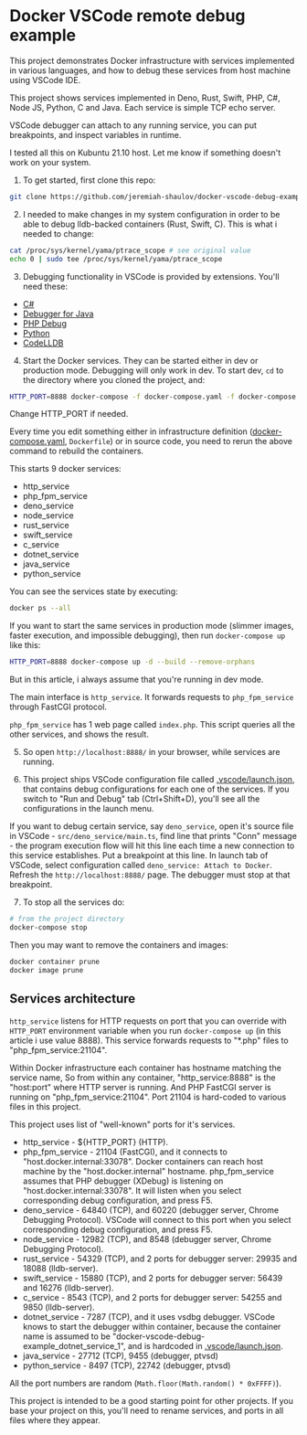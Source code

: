 # Docker VSCode remote debug example

This project demonstrates Docker infrastructure with services implemented in various languages, and how to debug these services from host machine using VSCode IDE.

This project shows services implemented in Deno, Rust, Swift, PHP, C#, Node JS, Python, C and Java. Each service is simple TCP echo server.

VSCode debugger can attach to any running service, you can put breakpoints, and inspect variables in runtime.

I tested all this on Kubuntu 21.10 host. Let me know if something doesn't work on your system.

1. To get started, first clone this repo:

```bash
git clone https://github.com/jeremiah-shaulov/docker-vscode-debug-example.git
```

2. I needed to make changes in my system configuration in order to be able to debug lldb-backed containers (Rust, Swift, C). This is what i needed to change:

```bash
cat /proc/sys/kernel/yama/ptrace_scope # see original value
echo 0 | sudo tee /proc/sys/kernel/yama/ptrace_scope
```

3. Debugging functionality in VSCode is provided by extensions. You'll need these:

- [C#](https://marketplace.visualstudio.com/items?itemName=ms-dotnettools.csharp)
- [Debugger for Java](https://marketplace.visualstudio.com/items?itemName=vscjava.vscode-java-debug)
- [PHP Debug](https://marketplace.visualstudio.com/items?itemName=felixfbecker.php-debug)
- [Python](https://marketplace.visualstudio.com/items?itemName=ms-python.python)
- [CodeLLDB](https://marketplace.visualstudio.com/items?itemName=vadimcn.vscode-lldb)

4. Start the Docker services. They can be started either in dev or production mode.
Debugging will only work in dev. To start dev, `cd` to the directory where you cloned the project, and:

```bash
HTTP_PORT=8888 docker-compose -f docker-compose.yaml -f docker-compose.dev.yaml up -d --build --remove-orphans
```

Change HTTP_PORT if needed.

Every time you edit something either in infrastructure definition ([docker-compose.yaml](./docker-compose.yaml), `Dockerfile`) or in source code, you need to rerun the above command to rebuild the containers.

This starts 9 docker services:
- http_service
- php_fpm_service
- deno_service
- node_service
- rust_service
- swift_service
- c_service
- dotnet_service
- java_service
- python_service

You can see the services state by executing:

```bash
docker ps --all
```

If you want to start the same services in production mode (slimmer images, faster execution, and impossible debugging), then run `docker-compose up` like this:

```bash
HTTP_PORT=8888 docker-compose up -d --build --remove-orphans
```

But in this article, i always assume that you're running in dev mode.

The main interface is `http_service`. It forwards requests to `php_fpm_service` through FastCGI protocol.

`php_fpm_service` has 1 web page called `index.php`. This script queries all the other services, and shows the result.

5. So open `http://localhost:8888/` in your browser, while services are running.

6. This project ships VSCode configuration file called [.vscode/launch.json](./.vscode/launch.json), that contains debug configurations for each one of the services.
If you switch to "Run and Debug" tab (Ctrl+Shift+D), you'll see all the configurations in the launch menu.

If you want to debug certain service, say `deno_service`, open it's source file in VSCode - `src/deno_service/main.ts`, find line that prints "Conn" message -
the program execution flow will hit this line each time a new connection to this service establishes.
Put a breakpoint at this line.
In launch tab of VSCode, select configuration called `deno_service: Attach to Docker`.
Refresh the `http://localhost:8888/` page.
The debugger must stop at that breakpoint.

7. To stop all the services do:

```bash
# from the project directory
docker-compose stop
```

Then you may want to remove the containers and images:

```bash
docker container prune
docker image prune
```

## Services architecture

`http_service` listens for HTTP requests on port that you can override with `HTTP_PORT` environment variable when you run `docker-compose up` (in this article i use value 8888).
This service forwards requests to "*.php" files to "php_fpm_service:21104".

Within Docker infrastructure each container has hostname matching the service name, So from within any container, "http_service:8888" is the "host:port" where HTTP server is running.
And PHP FastCGI server is running on "php_fpm_service:21104". Port 21104 is hard-coded to various files in this project.

This project uses list of "well-known" ports for it's services.

- http_service - ${HTTP_PORT} (HTTP).
- php_fpm_service - 21104 (FastCGI), and it connects to "host.docker.internal:33078". Docker containers can reach host machine by the "host.docker.internal" hostname. php_fpm_service assumes that PHP debugger (XDebug) is listening on "host.docker.internal:33078". It will listen when you select corresponding debug configuration, and press F5.
- deno_service - 64840 (TCP), and 60220 (debugger server, Chrome Debugging Protocol). VSCode will connect to this port when you select corresponding debug configuration, and press F5.
- node_service - 12982 (TCP), and 8548 (debugger server, Chrome Debugging Protocol).
- rust_service - 54329 (TCP), and 2 ports for debugger server: 29935 and 18088 (lldb-server).
- swift_service - 15880 (TCP), and 2 ports for debugger server: 56439 and 16276 (lldb-server).
- c_service - 8543 (TCP), and 2 ports for debugger server: 54255 and 9850 (lldb-server).
- dotnet_service - 7287 (TCP), and it uses vsdbg debugger. VSCode knows to start the debugger within container, because the container name is assumed to be "docker-vscode-debug-example_dotnet_service_1", and is hardcoded in [.vscode/launch.json](./.vscode/launch.json).
- java_service - 27712 (TCP), 9455 (debugger, ptvsd)
- python_service - 8497 (TCP), 22742 (debugger, ptvsd)

All the port numbers are random (`Math.floor(Math.random() * 0xFFFF)`).

This project is intended to be a good starting point for other projects. If you base your project on this, you'll need to rename services, and ports in all files where they appear.
